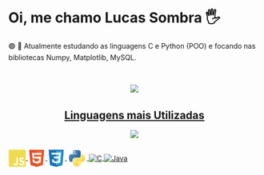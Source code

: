 
<h1>
    Oi, me chamo Lucas Sombra 🖐 <br>
</h1>

<p>
  🟣 📖 Atualmente estudando as linguagens C e Python (POO) e focando nas bibliotecas Numpy, Matplotlib, MySQL. 
</p>

  ##
<br>
<div align="center">
  <a href="https://github.com/Sombra-HY">
      <img height="200em" src="https://github-readme-stats.vercel.app/api?username=Sombra-HY&show_icons=false&theme=github_dark&include_all_commits=true&count_private=true"/>
  <h2>
        Linguagens mais Utilizadas
  </h2>
  <img height="200em" src="https://github-readme-stats.vercel.app/api/top-langs/?username=Sombra-HY&layout=compact&langs_count=7&theme=github_dark"/>  
</div>
<div style="display: inline_block"><br>
  <img align="center" alt="-Js" height="35 width="40" src="https://raw.githubusercontent.com/devicons/devicon/master/icons/javascript/javascript-plain.svg">
  <img align="center" alt="-HTML" height="35 width="40" src="https://raw.githubusercontent.com/devicons/devicon/master/icons/html5/html5-original.svg">
  <img align="center" alt="CSS" height="35 width="40" src="https://raw.githubusercontent.com/devicons/devicon/master/icons/css3/css3-original.svg">
  <img align="center" alt="Python" height="40 width="45" src="https://raw.githubusercontent.com/devicons/devicon/master/icons/python/python-original.svg">
  <img align="center" alt="C" height="35 width="40" src="https://cdn.jsdelivr.net/gh/devicons/devicon/icons/c/c-plain.svg">
  <img align="center" alt="Java" height="45 width="50" src="https://cdn.jsdelivr.net/gh/devicons/devicon/icons/java/java-original.svg" />
                                                                                                                              
</div>

  ##
